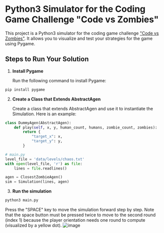 # Python3 Simulator for the Coding Game Challenge "Code vs Zombies"

This project is a Python3 simulator for the coding game challenge ["Code vs Zombies"](https://www.codingame.com/multiplayer/optimization/code-vs-zombies). It allows you to visualize and test your strategies for the game using Pygame.

## Steps to Run Your Solution

1. **Install Pygame**

   Run the following command to install Pygame:

```sh
pip install pygame
```

2. **Create a Class that Extends AbstractAgen**

   Create a class that extends AbstractAgen and use it to instantiate the Simulation. Here is an example:

```Python dummy_agen.py
class DummyAgen(AbstractAgen):
    def play(self, x, y, human_count, humans, zombie_count, zombies):
        return {
            "target_x": x,
            "target_y": y,
        }

# main.py
level_file = 'data/levels/chaos.txt'
with open(level_file, 'r') as file:
    lines = file.readlines()

agen = ClosestZombieAgen()
sim = Simulation(lines, agen)
```
3. **Run the simulation**

```sh
python3 main.py
```

Press the "SPACE" key to move the simulation forward step by step. Note that the space button must be pressed twice to move to the second round (index 1) because the player orientation needs one round to compute (visualized by a yellow dot).
![image](https://github.com/user-attachments/assets/de9ee970-bb42-4169-829a-130c0f38a1f0)
